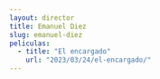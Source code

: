 ```yaml
---
layout: director
title: Emanuel Diez
slug: emanuel-diez
peliculas:
  - title: "El encargado"
    url: "2023/03/24/el-encargado/"
---
```

